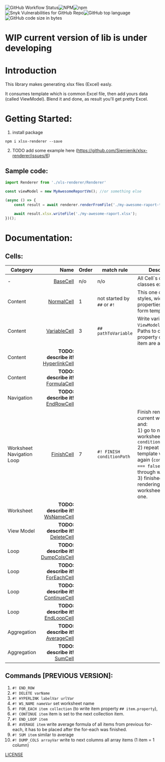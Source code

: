 ![GitHub Workflow Status](https://img.shields.io/github/workflow/status/siemienik/xlsx-renderer/lint-build-test)![NPM](https://img.shields.io/npm/l/xlsx-renderer)![npm](https://img.shields.io/npm/v/xlsx-renderer)
![Snyk Vulnerabilities for GitHub Repo](https://img.shields.io/snyk/vulnerabilities/github/siemienik/xlsx-renderer)![GitHub top language](https://img.shields.io/github/languages/top/siemienik/xlsx-renderer)![GitHub code size in bytes](https://img.shields.io/github/languages/code-size/siemienik/xlsx-renderer)

# WIP current version of lib is under developing

# Introduction

This library makes generating xlsx files (Excel) easly. 

It consumes template which is common Excel file, then add yours data (called ViewModel). Blend it and done, as result you'll get pretty Excel.

# Getting Started:

1. install package

```
npm i xlsx-renderer --save
```

2. TODO add some example here (https://github.com/Siemienik/xlsx-renderer/issues/6)

## Sample code:

```javascript
import Renderer from './xls-renderer/Renderer'

const viewModel = new MyAwesomeReportVm(); //or something else

(async () => {
    const result = await renderer.renderFromFile('./my-awesome-raport-template.xlsx', viewModel);     
    
    await result.xlsx.writeFile('./my-awesome-raport.xlsx');
})();
```


# Documentation:

## Cells:

| Category | Name | Order | match rule | Description | More info |
|----------|-----:|-------|--------|-------------|:---------|
| - | [BaseCell](./src/cell/BaseCell.ts) | n/o | n/o | All Cell\`s definition classes extend it. | **abstract** |
| Content | [NormalCell](./src/cell/NormalCell.ts) | 1 | not started by `##` or `#!` | This one copy all styles, width, properties and value form template.  | **default** |
| Content | [VariableCell](./src/cell/VariableCell.ts) | 3 | `## pathToVariable ` | Write variable from `ViewModel`. <br/> Paths to object's property or array item are allowed. | **Examples:** <br/> `simplePath` <br/> `someObject.property` <br/> `array.0.field` <br/> `items.1.path.to.object.prop`|
| Content | **TODO: describe it!** [HyperlinkCell](./src/cell/HyperlinkCell.ts) | | | | |
| Content | **TODO: describe it!** [FormulaCell](./src/cell/FormulaCell.ts) | | | | |
| Navigation | **TODO: describe it!** [EndRowCell](./src/cell/EndRowCell.ts) | | | | |
| Worksheet<br/>Navigation<br/>Loop | [FinishCell](./src/cell/FinishCell.ts) | 7 | `#! FINISH conditionPath` | Finish rendering for current worksheet and: <br/> 1) go to next worksheet if `conditionPath===true`<br/> 2) repeat this template worksheet again (`conditionPath === false`) - looping through worksheets <br/> 3) finished whole rendering when this worksheet is the last one.   | **Examples:**<br/> `#! FINISHED ` or `#! FINISHED itemFromLoop.__iterated` |
| Worksheet | **TODO: describe it!** [WsNameCell](./src/cell/WsNameCell.ts) | | | | |
| View Model | **TODO: describe it!** [DeleteCell](./src/cell/DeleteCell.ts) | | | | |
| Loop | **TODO: describe it!** [DumpColsCell](./src/cell/DumpColsCell.ts) | | | | |
| Loop | **TODO: describe it!** [ForEachCell](./src/cell/ForEachCell.ts) | | | | |
| Loop | **TODO: describe it!** [ContinueCell](./src/cell/ContinueCell.ts) | | | | |
| Loop | **TODO: describe it!** [EndLoopCell](./src/cell/EndLoopCell.ts) | | | | |
| Aggregation | **TODO: describe it!** [AverageCell](./src/cell/AverageCell.ts) | | | | |
| Aggregation| **TODO: describe it!** [SumCell](./src/cell/SumCell.ts) | | | | |


## Commands [PREVIOUS VERSION]:

1. `#! END_ROW`
4. `#! DELETE varName`
5. `#! HYPERLINK labelVar urlVar`
6. `#! WS_NAME nameVar` set worksheet name
7. `#! FOR_EACH item collection` (to write item property `## item.property`),
8. `#! CONTINUE item` item is set to the next collection item.
9. `#! END_LOOP item`
10. `#! AVERAGE item` write average formula of all items from previous for-each, it has to be placed after the for-each was finished.
11. `#! SUM item` similar to average
12. `#! DUMP_COLS arrayVar` write to next columns all array items (1 item = 1 column)

 
[LICENSE](LICENSE)
